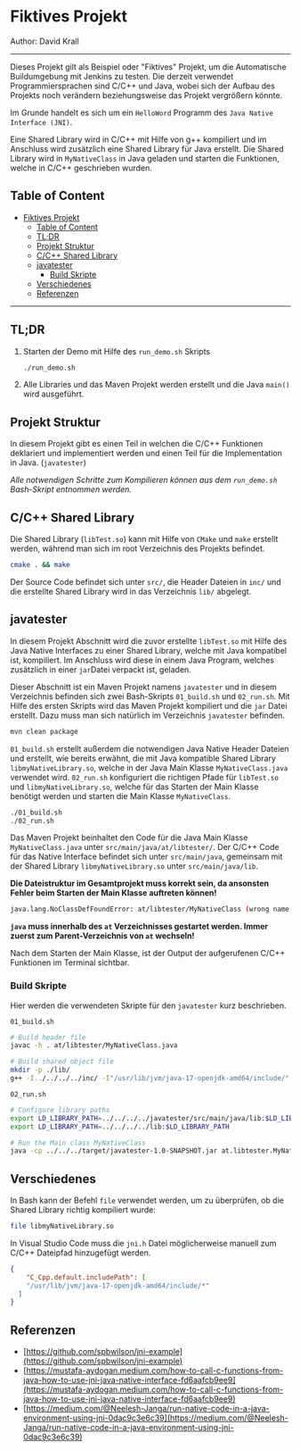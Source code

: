 # Fiktives Projekt

Author: David Krall

---

Dieses Projekt gilt als Beispiel oder "Fiktives" Projekt, um die Automatische Buildumgebung mit Jenkins zu testen. Die derzeit verwendet Programmiersprachen sind C/C++ und Java, wobei sich der Aufbau des Projekts noch verändern beziehungsweise das Projekt vergrößern könnte.

Im Grunde handelt es sich um ein `HelloWord` Programm des `Java Native Interface (JNI)`.

Eine Shared Library wird in C/C++ mit Hilfe von g++ kompiliert und im Anschluss wird zusätzlich eine Shared Library für Java erstellt. Die Shared Library wird in `MyNativeClass` in Java geladen und starten die Funktionen, welche in C/C++ geschrieben wurden.

## Table of Content

- [Fiktives Projekt](#fiktives-projekt)
  - [Table of Content](#table-of-content)
  - [TL;DR](#tldr)
  - [Projekt Struktur](#projekt-struktur)
  - [C/C++ Shared Library](#cc-shared-library)
  - [javatester](#javatester)
    - [Build Skripte](#build-skripte)
  - [Verschiedenes](#verschiedenes)
  - [Referenzen](#referenzen)

---

## TL;DR

1. Starten der Demo mit Hilfe des `run_demo.sh` Skripts

    ```bash
    ./run_demo.sh
    ```

2. Alle Libraries und das Maven Projekt werden erstellt und die Java `main()` wird ausgeführt.

## Projekt Struktur

In diesem Projekt gibt es einen Teil in welchen die C/C++ Funktionen deklariert und implementiert werden und einen Teil für die Implementation in Java. (`javatester`)

*Alle notwendigen Schritte zum Kompilieren können aus dem `run_demo.sh` Bash-Skript entnommen werden.*

## C/C++ Shared Library

Die Shared Library (`libTest.so`) kann mit Hilfe von `CMake` und `make` erstellt werden, während man sich im root Verzeichnis des Projekts befindet.

```bash
cmake . && make
```

Der Source Code befindet sich unter `src/`, die Header Dateien in `inc/` und die erstellte Shared Library wird in das Verzeichnis `lib/` abgelegt.

## javatester

In diesem Projekt Abschnitt wird die zuvor erstellte `libTest.so` mit Hilfe des Java Native Interfaces zu einer Shared Library, welche mit Java kompatibel ist, kompiliert. Im Anschluss wird diese in einem Java Program, welches zusätzlich in einer `jar`Datei verpackt ist, geladen.

Dieser Abschnitt ist ein Maven Projekt namens `javatester` und in diesem Verzeichnis befinden sich zwei Bash-Skripts `01_build.sh` und `02_run.sh`. Mit Hilfe des ersten Skripts wird das Maven Projekt kompiliert und die `jar` Datei erstellt. Dazu muss man sich natürlich im Verzeichnis `javatester` befinden.

```bash
mvn clean package
```

`01_build.sh` erstellt außerdem die notwendigen Java Native Header Dateien und erstellt, wie bereits erwähnt, die mit Java kompatible Shared Library `libmyNativeLibrary.so`, welche in der Java Main Klasse `MyNativeClass.java` verwendet wird.
`02_run.sh` konfiguriert die richtigen Pfade für `libTest.so` und `libmyNativeLibrary.so`, welche für das Starten der Main Klasse benötigt werden und starten die Main Klasse `MyNativeClass`.

```bash
./01_build.sh
./02_run.sh
```

Das Maven Projekt beinhaltet den Code für die Java Main Klasse `MyNativeClass.java` unter `src/main/java/at/libtester/`. Der C/C++ Code für das Native Interface befindet sich unter `src/main/java`, gemeinsam mit der Shared Library `libmyNativeLibrary.so` unter `src/main/java/lib`.

**Die Dateistruktur im Gesamtprojekt muss korrekt sein, da ansonsten Fehler beim Starten der Main Klasse auftreten können!**

```bash
java.lang.NoClassDefFoundError: at/libtester/MyNativeClass (wrong name: MyNativeClass)
```

**`java` muss innerhalb des `at` Verzeichnisses gestartet werden. Immer zuerst zum Parent-Verzeichnis von `at` wechseln!**

Nach dem Starten der Main Klasse, ist der Output der aufgerufenen C/C++ Funktionen im Terminal sichtbar.

### Build Skripte

Hier werden die verwendeten Skripte für den `javatester` kurz beschrieben.

`01_build.sh`

```bash
# Build header file
javac -h . at/libtester/MyNativeClass.java

# Build shared object file
mkdir -p ./lib/
g++ -I../../../../inc/ -I"/usr/lib/jvm/java-17-openjdk-amd64/include/" -I"/usr/lib/jvm/java-17-openjdk-amd64/include/linux/" -shared -fPIC -o ./lib/libmyNativeLibrary.so at_libtester_MyNativeClass.cpp ../../../../lib/libTest.so
```

`02_run.sh`

```bash
# Configure library paths
export LD_LIBRARY_PATH=../../../../javatester/src/main/java/lib:$LD_LIBRARY_PATH
export LD_LIBRARY_PATH=../../../../lib:$LD_LIBRARY_PATH

# Run the Main class MyNativeClass
java -cp ../../../target/javatester-1.0-SNAPSHOT.jar at.libtester.MyNativeClass
```

## Verschiedenes

In Bash kann der Befehl `file` verwendet werden, um zu überprüfen, ob die Shared Library richtig kompiliert wurde:

```bash
file libmyNativeLibrary.so
```

In Visual Studio Code muss die `jni.h` Datei möglicherweise manuell zum C/C++ Dateipfad hinzugefügt werden.

```json
{
    "C_Cpp.default.includePath": [
    "/usr/lib/jvm/java-17-openjdk-amd64/include/*"
  ]
}
```

## Referenzen

- [https://github.com/spbwilson/jni-example](https://github.com/spbwilson/jni-example)
- [https://mustafa-aydogan.medium.com/how-to-call-c-functions-from-java-how-to-use-jni-java-native-interface-fd6aafcb9ee9](https://mustafa-aydogan.medium.com/how-to-call-c-functions-from-java-how-to-use-jni-java-native-interface-fd6aafcb9ee9)
- [https://medium.com/@Neelesh-Janga/run-native-code-in-a-java-environment-using-jni-0dac9c3e6c39](https://medium.com/@Neelesh-Janga/run-native-code-in-a-java-environment-using-jni-0dac9c3e6c39)
